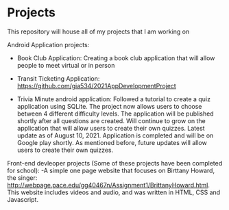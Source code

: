 # Projects
This repository will house all of my projects that I am working on

Android Application projects:

- Book Club Application: Creating a book club application that will allow people to meet virtual or in person

- Transit Ticketing Application: https://github.com/gia534/2021AppDevelopmentProject

- Trivia Minute android application: Followed a tutorial to create a quiz application using SQLite. The project now allows users to choose between 4 different difficulty levels. The application will be published shortly after all questions are created. Will continue to grow on the application that will allow users to create their own quizzes. Latest update as of August 10, 2021. Application is completed and will be on Google play shortly. As mentioned before, future updates will allow users to create their own quizzes. 


Front-end devleoper projects (Some of these projects have been completed for school):
-A simple one page website that focuses on Birttany Howard, the singer: http://webpage.pace.edu/gg40467n/Assignment1/BrittanyHoward.html. This website includes videos and audio, and was written in HTML, CSS and Javascript.
